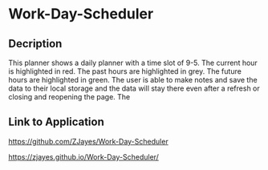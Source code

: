 # Work-Day-Scheduler

## Decription

This planner shows a daily planner with a time slot of 9-5.  The current hour is highlighted in red.  The past hours are highlighted in grey.  The future hours are highlighted in green.  The user is able to make notes and save the data to their local storage and the data will stay there even after a refresh or closing and reopening the page.  The

## Link to Application

https://github.com/ZJayes/Work-Day-Scheduler

https://zjayes.github.io/Work-Day-Scheduler/